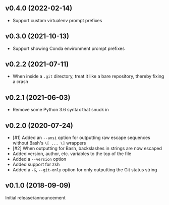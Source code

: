 v0.4.0 (2022-02-14)
-------------------
- Support custom virtualenv prompt prefixes

v0.3.0 (2021-10-13)
-------------------
- Support showing Conda environment prompt prefixes

v0.2.2 (2021-07-11)
-------------------
- When inside a `.git` directory, treat it like a bare repository, thereby
  fixing a crash

v0.2.1 (2021-06-03)
-------------------
- Remove some Python 3.6 syntax that snuck in

v0.2.0 (2020-07-24)
-------------------
- [#1] Added an `--ansi` option for outputting raw escape sequences without
  Bash's `\[ ... \]` wrappers
- [#2] When outputting for Bash, backslashes in strings are now escaped
- Added version, author, etc. variables to the top of the file
- Added a `--version` option
- Added support for zsh
- Added a `-G`, `--git-only` option for only outputting the Git status string

v0.1.0 (2018-09-09)
-------------------
Initial release/announcement
